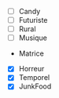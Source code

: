 - [ ] Candy
- [ ] Futuriste
- [ ] Rural
- [ ] Musique
- Matrice
- [x] Horreur
- [x] Temporel
- [x] JunkFood
